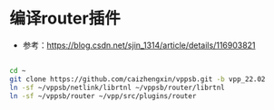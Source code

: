 # 编译router插件

- 参考：https://blog.csdn.net/sjin_1314/article/details/116903821

##

```bash
cd ~
git clone https://github.com/caizhengxin/vppsb.git -b vpp_22.02
ln -sf ~/vppsb/netlink/librtnl ~/vppsb/router/librtnl
ln -sf ~/vppsb/router ~/vpp/src/plugins/router
```